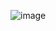 ![image](https://user-images.githubusercontent.com/33375292/189474260-5567cefd-dce9-4cf9-8104-e9c80d1490a8.png)
